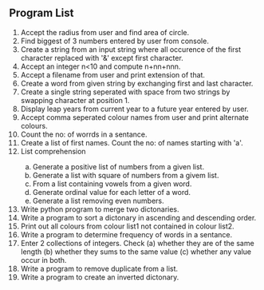 ## Program List

<ol type='1'>
    <li>Accept the radius from user and find area of circle.</li>
    <li>Find biggest of 3 numbers entered by user from console.</li>
    <li>Create a string from an input string where all occurence of the first character replaced with '&' except first character.</li>
    <li>Accept an integer n<10 and compute n+nn+nnn.</li>
    <li>Accept a filename from user and print extension of that.</li>
    <li>Create a word from given string by exchanging first and last character.</li>
    <li>Create a single string seperated with space from two strings by swapping character at position 1.</li>
    <li>Display leap years from current year to a future year entered by user.</li>
    <li>Accept comma seperated colour names from user and print alternate colours.</li>
    <li>Count the no: of worrds in a sentance.</li>
    <li>Create a list of first names. Count the no: of names starting with 'a'.</li>
    <li>List comprehension</li>
        <ol type='a'>
            <li>Generate a positive list of numbers from a given list.</li>
            <li>Generate a list with square of numbers from a givem list.</li>
            <li>From a list containing vowels from a given word.</li>
            <li>Generate ordinal value for each letter of a word.</li>
            <li>Generate a list removing even numbers.</li>
        </ol>
    <li>Write python program to merge two dictonaries.</li>
    <li>Write a program to sort a dictonary in ascending and descending order.</li>
    <li>Print out all colours from colour list1 not contained in colour list2.</li>
    <li>Write a program to determine frequency of words in a sentance.</li>
    <li>Enter 2 collections of integers. Check (a) whether they are of the same length (b) whether they sums to the same value (c) whether any value occur in both.</li>
    <li>Write a program to remove duplicate from a list.</li>
    <li>Write a program to create an inverted dictonary.</li>
<ol>
